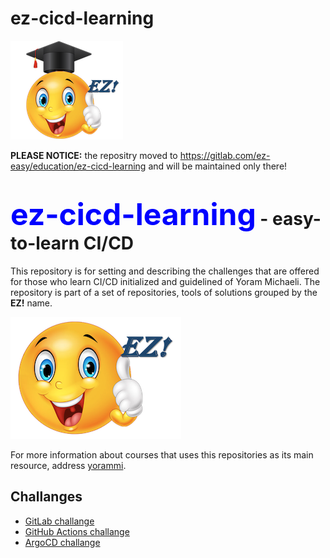 # ez-cicd-learning
![ez logo](/resources/images/ez/ez-learning.png)

**PLEASE NOTICE:** the repositry moved to https://gitlab.com/ez-easy/education/ez-cicd-learning and will be maintained only there!

# <font color=blue size="16">ez-cicd-learning</font> - easy-to-learn CI/CD
This repository is for setting and describing the challenges that are offered for those who learn CI/CD initialized and guidelined of Yoram Michaeli.
The repository is part of a set of repositories, tools of solutions grouped by the **EZ!** name.

![ez logo](/resources/images/ez/ez-smiley-small-logo.png)

For more information about courses that uses this repositories as its main resource, address [yorammi](http://www.yorammi.com).
## Challanges

- [GitLab challange](challanges/gitlab-challange)
- [GitHub Actions challange](challanges/github-actions-challange)
- [ArgoCD challange](challanges/argocd-challange)
